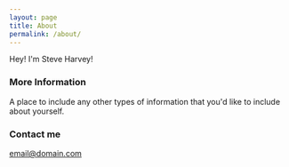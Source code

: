 ```yaml
---
layout: page
title: About
permalink: /about/
---
```


Hey! I'm Steve Harvey!

### More Information

A place to include any other types of information that you'd like to include about yourself.

### Contact me

[email@domain.com](mailto:email@domain.com)